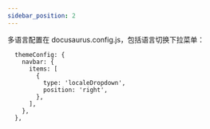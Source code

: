 ```yaml
---
sidebar_position: 2
---
```


多语言配置在 docusaurus.config.js，包括语言切换下拉菜单：

```
  themeConfig: {
    navbar: {
      items: [
        {
          type: 'localeDropdown',
          position: 'right',
        },
      ],
    },
  },
```

